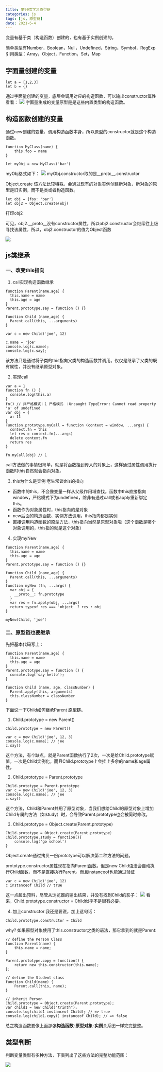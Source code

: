 ```yaml
---
title: 第99次学习原型链
categories: js
tags: [js, 原型链]
date: 2021-6-4
--- 
```


变量有基于类（构造函数）创建的，也有基于实例创建的。

简单类型有Number，Boolean，Null，Undefined，String，Symbol，RegExp
引用类型：Array，Object，Function，Set，Map

## 字面量创建的变量
```
let a = [1,2,3]
let b = {}
```

通过字面量创建的变量，底层会调用对应的构造函数，可以输出constructor属性看看：
![](https://sharemeans.oss-cn-guangzhou.aliyuncs.com/picture/2021-8-7/1628309631324-image.png)
字面量生成的变量原型是是这些内置类型的构造函数。

## 构造函数创建的变量
通过new创建的变量，调用构造函数本身，所以原型的constructor就是这个构造函数。
```
function MyClass(name) {
    this.foo = name
}

let myObj = new MyClass('bar')
```
myObj格式如下：
![](https://sharemeans.oss-cn-guangzhou.aliyuncs.com/picture/2021-8-7/1628309653718-image.png)
myObj.constructor取的是__proto__.constructor

Object.create
该方法比较特殊，会通过现有的对象实例创建新对象，新对象的原型是旧实例，而不是类或者构造函数。
```
let obj = {foo: 'bar'}
let obj2 = Object.create(obj)
```

打印obj2

可见，obj2.__proto__没有constructor属性，所以obj2.constructor会继续往上级寻找该属性，所以，obj2.constructor的值为Object函数

![](https://sharemeans.oss-cn-guangzhou.aliyuncs.com/picture/2021-8-7/1628309680961-image.png)


## js类继承

### 一、改变this指向
  1. call实现构造函数继承
```
function Parent(name,age) {
  this.name = name
  this.age = age
}
Parent.prototype.say = function () {}

function Child (name,age) {
  Parent.call(this, ...arguments)
}

var c = new Child('joe', 12)

c.name = 'joe'
console.log(c.name);
console.log(c.say);
```

该方法只是通过将子类的this指向父类的构造函数并调用。仅仅是继承了父类的既有属性，并没有继承原型对象。
 
2. 实现call
```
var a = 1
function fn () {
  console.log(this.a)
}
fn() // 非严格模式：1 严格模式 ：Uncaught TypeError: Cannot read property 'a' of undefined
var obj = {
  a: 11
}
Function.prototype.myCall = function (context = window, ...args) {
  context.fn = this
  let res = context.fn(...args)
  delete context.fn
  return res
}

fn.myCall(obj) // 1
```

  call方法做的事情很简单，就是将函数挂到传入的对象上，这样通过属性调用执行函数时this自然就会指向对象。

3. this为什么是实例
老生常谈this的指向
* 函数中的this，不会像变量一样从父级作用域查找。函数中this直接指向window，严格模式下为undefined，除非有通过call或者apply重新绑定this。
* 函数作为对象属性时，this指向的是对象
* new后面的构造函数、实例方法调用，this指向都是实例
* 直接调用构造函数的原型方法，this指向当然是原型对象啦（这个函数是哪个对象调用的，this指的就是这个对象）
  
4. 实现myNew
```
function Parent(name,age) {
  this.name = name
  this.age = age
}
Parent.prototype.say = function () {}

function Child (name,age) {
  Parent.call(this, ...arguments)
}
function myNew (fn, ...args) {
  var obj = {
    __proto__: fn.prototype
  }
  var res = fn.apply(obj, ...args)
  return typeof res === 'object' ? res : obj
}

myNew(Child, 'joe')
```

  
### 二、原型链也要继承
先把基本代码写上：
```
function Parent(name,age) {
  this.name = name
  this.age = age
}
Parent.prototype.say = function () {
  console.log('say hello');
}

function Child (name, age, classNumber) {
  Parent.apply(this, arguments)
  this.classNumber = classNumber
}
```


下面说一下Child如何继承Parent 原型链。
1. Child.prototype = new Parent()
```
Child.prototype = new Parent()

var c = new Child('joe', 12, 3)
console.log(c.name); // joe
c.say()
```

这个方法，有个缺点，就是Parent函数执行了2次，一次是给Child.prototype赋值，一次是Child实例化。而且Child.prototype上会挂上多余的name和age属性。

2. Child.prototype = Parent.prototype
```
Child.prototype = Parent.prototype
var c = new Child('joe', 12, 3)
console.log(c.name); // joe
c.say()
```


这个方法，Child和Parent共用了原型对象，当我们想给Child的原型对象上增加Child专属的方法（如study）时，会导致Parent.prototype也会被同时修改。

3. Child.prototype = Object.create(Parent.prototype)
```
Child.prototype = Object.create(Parent.prototype)
Child.prototype.study = function(){
    console.log('go school')
}
```

Object.create通过拷贝一份prototype可以解决第二种方法的问题。

prototype.constructor属性现在指向Parent函数。但是new Child语法会自动执行Child函数，而不是直接执行Parent。而且instanceof也能通过验证
```
var c = new Child('joe', 12)
c instanceof Child // true
```

这一点超出预料，尽管从浏览器的输出结果，并没有找到Child的影子：
![](https://sharemeans.oss-cn-guangzhou.aliyuncs.com/picture/2021-8-7/1628309822567-image.png)
看来，Child.prototype.constructor = Child似乎不是很有必要。

4. 加上constructor
我还是要说，加上这句话：
```
Child.prototype.constructor = Child
```

  
why? 如果原型对象使用了this.constructor之类的语法，那它拿到的就是Parent:
```
// define the Person Class  
function Parent(name) {
    this.name = name;
}  

Parent.prototype.copy = function() {  
    return new this.constructor(this.name);
};  

// define the Student class  
function Child(name) {  
    Parent.call(this, name);
}  

// inherit Person  
Child.prototype = Object.create(Parent.prototype);
var child1 = new Child("trinth");  
console.log(child1 instanceof Child); // => true
console.log(child1.copy() instanceof Child); // => false

```

总之构造函数要像上面那张**构造函数-原型对象-实例**关系图一样完完整整。

## 类型判断

判断变量类型有多种方法，下表列出了这些方法的完整功能范围：

![](https://sharemeans.oss-cn-guangzhou.aliyuncs.com/picture/2021-8-7/1628309920093-image.png)

